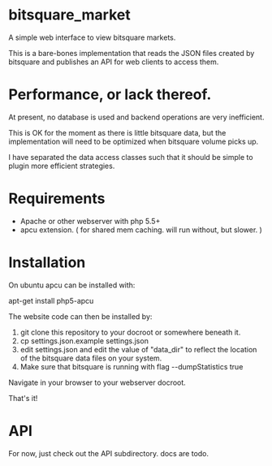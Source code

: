 # bitsquare_market
A simple web interface to view bitsquare markets.

This is a bare-bones implementation that reads the JSON files created by bitsquare
and publishes an API for web clients to access them.

# Performance, or lack thereof.

At present, no database is used and backend operations are very inefficient.

This is OK for the moment as there is little bitsquare data, but the implementation
will need to be optimized when bitsquare volume picks up.

I have separated the data access classes such that it should be simple to plugin
more efficient strategies.

# Requirements

* Apache or other webserver with php 5.5+
* apcu extension.  ( for shared mem caching. will run without, but slower. )

# Installation

On ubuntu apcu can be installed with:

   apt-get install php5-apcu
   
The website code can then be installed by:

1. git clone this repository to your docroot or somewhere beneath it.
2. cp settings.json.example settings.json
3. edit settings.json and edit the value of "data_dir" to reflect the location of
the bitsquare data files on your system.
4. Make sure that bitsquare is running with flag --dumpStatistics true

Navigate in your browser to your webserver docroot.

That's it!


# API

For now, just check out the API subdirectory.  docs are todo.